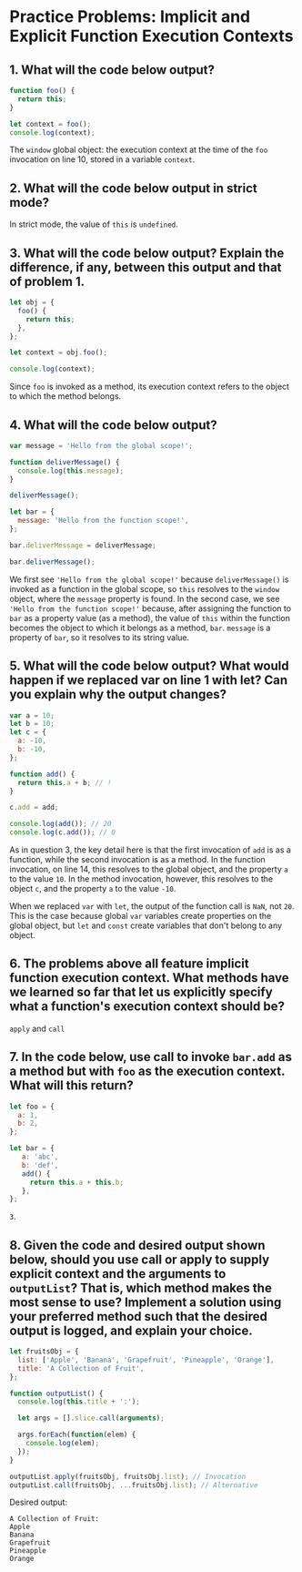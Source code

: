 # Practice Problems: Implicit and Explicit Function Execution Contexts

## 1. What will the code below output?

```js
function foo() {
  return this;
}

let context = foo();
console.log(context);
```

The `window` global object: the execution context at the time of the `foo` invocation on line 10, stored in a variable `context`.

## 2. What will the code below output in strict mode?

In strict mode, the value of `this` is `undefined`.

## 3. What will the code below output? Explain the difference, if any, between this output and that of problem 1.

```js
let obj = {
  foo() {
    return this;
  },
};

let context = obj.foo();

console.log(context);
```

Since `foo` is invoked as a method, its execution context refers to the object to which the method belongs.

## 4. What will the code below output?

```js
var message = 'Hello from the global scope!';

function deliverMessage() {
  console.log(this.message);
}

deliverMessage();

let bar = {
  message: 'Hello from the function scope!',
};

bar.deliverMessage = deliverMessage;

bar.deliverMessage();
```
We first see `'Hello from the global scope!'` because `deliverMessage()` is invoked as a function in the global scope, so `this` resolves to the `window` object, where the `message` property is found. In the second case, we see `'Hello from the function scope!'` because, after assigning the function to `bar` as a property value (as a method), the value of `this` within the function becomes the object to which it belongs as a method, `bar`. `message` is a property of `bar`, so it resolves to its string value.

## 5. What will the code below output? What would happen if we replaced var on line 1 with let? Can you explain why the output changes?

```js
var a = 10;
let b = 10;
let c = {
  a: -10,
  b: -10,
};

function add() {
  return this.a + b; // !
}

c.add = add; 

console.log(add()); // 20
console.log(c.add()); // 0
```

As in question 3, the key detail here is that the first invocation of `add` is as a function, while the second invocation is as a method. In the function invocation, on line 14, this resolves to the global object, and the property `a` to the value `10`. In the method invocation, however, this resolves to the object `c`, and the property `a` to the value `-10`.

When we replaced `var` with `let`, the output of the function call is `NaN`, not `20`. This is the case because global `var` variables create properties on the global object, but `let` and `const` create variables that don't belong to any object.

## 6. The problems above all feature implicit function execution context. What methods have we learned so far that let us explicitly specify what a function's execution context should be?

`apply` and `call`

## 7. In the code below, use call to invoke `bar.add` as a method but with `foo` as the execution context. What will this return?

```js
let foo = {
  a: 1,
  b: 2,
};

let bar = {
   a: 'abc',
   b: 'def',
   add() {
     return this.a + this.b;
   },
};
```

`3`.

## 8. Given the code and desired output shown below, should you use call or apply to supply explicit context and the arguments to `outputList`? That is, which method makes the most sense to use? Implement a solution using your preferred method such that the desired output is logged, and explain your choice.

```js
let fruitsObj = {
  list: ['Apple', 'Banana', 'Grapefruit', 'Pineapple', 'Orange'],
  title: 'A Collection of Fruit',
};

function outputList() {
  console.log(this.title + ':');

  let args = [].slice.call(arguments);

  args.forEach(function(elem) {
    console.log(elem);
  });
}

outputList.apply(fruitsObj, fruitsObj.list); // Invocation
outputList.call(fruitsObj, ...fruitsObj.list); // Alternative
```

Desired output:

```
A Collection of Fruit:
Apple
Banana
Grapefruit
Pineapple
Orange
```

